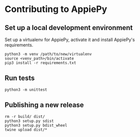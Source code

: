 # Contributing to AppiePy

## Set up a local development environment

Set up a virtualenv for AppiePy, activate it and install AppiePy's requirements.

```shell
python3 -m venv /path/to/new/virtualenv
source <venv_path>/bin/activate
pip3 install -r requirements.txt
```

## Run tests

```shell
python3 -m unittest
```

## Publishing a new release

```shell
rm -r build/ dist/
python3 setup.py sdist
python3 setup.py bdist_wheel
twine upload dist/*
```

